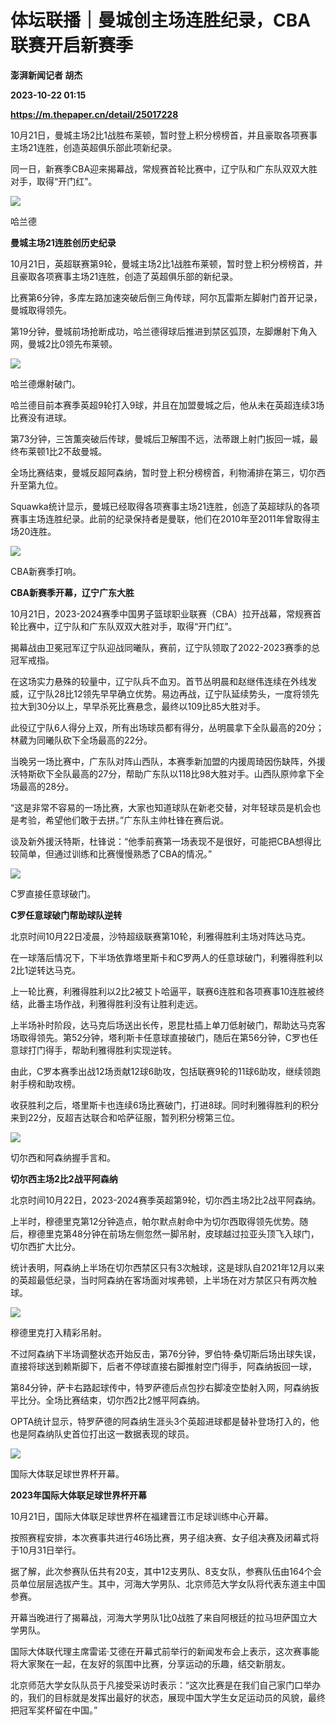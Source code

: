 # 体坛联播｜曼城创主场连胜纪录，CBA联赛开启新赛季
**澎湃新闻记者 胡杰**

**2023-10-22 01:15**

**https://m.thepaper.cn/detail/25017228**

10月21日，曼城主场2比1战胜布莱顿，暂时登上积分榜榜首，并且豪取各项赛事主场21连胜，创造英超俱乐部此项新纪录。

同一日，新赛季CBA迎来揭幕战，常规赛首轮比赛中，辽宁队和广东队双双大胜对手，取得“开门红”。

![](https://imagecloud.thepaper.cn/thepaper/image/275/139/215.jpg)

哈兰德

**曼城主场21连胜创历史纪录**

10月21日，英超联赛第9轮，曼城主场2比1战胜布莱顿，暂时登上积分榜榜首，并且豪取各项赛事主场21连胜，创造了英超俱乐部的新纪录。

比赛第6分钟，多库左路加速突破后倒三角传球，阿尔瓦雷斯左脚射门首开记录，曼城取得领先。

第19分钟，曼城前场抢断成功，哈兰德得球后推进到禁区弧顶，左脚爆射下角入网，曼城2比0领先布莱顿。

![](https://imagecloud.thepaper.cn/thepaper/image/275/139/218.gif)

哈兰德爆射破门。

哈兰德目前本赛季英超9轮打入9球，并且在加盟曼城之后，他从未在英超连续3场比赛没有进球。

第73分钟，三笘薫突破后传球，曼城后卫解围不远，法蒂跟上射门扳回一城，最终布莱顿1比2不敌曼城。

全场比赛结束，曼城反超阿森纳，暂时登上积分榜榜首，利物浦排在第三，切尔西升至第九位。

Squawka统计显示，曼城已经取得各项赛事主场21连胜，创造了英超球队的各项赛事主场连胜纪录。此前的纪录保持者是曼联，他们在2010年至2011年曾取得主场20连胜。

![](https://imagecloud.thepaper.cn/thepaper/image/275/139/222.jpg)

CBA新赛季打响。

**CBA新赛季开幕，辽宁广东大胜**

10月21日，2023-2024赛季中国男子篮球职业联赛（CBA）拉开战幕，常规赛首轮比赛中，辽宁队和广东队双双大胜对手，取得“开门红”。

揭幕战由卫冕冠军辽宁队迎战同曦队，赛前，辽宁队领取了2022-2023赛季的总冠军戒指。

在这场实力悬殊的较量中，辽宁队兵不血刃。首节丛明晨和赵继伟连续在外线发威，辽宁队28比12领先早早确立优势。易边再战，辽宁队延续势头，一度将领先拉大到30分以上，早早杀死比赛悬念，最终以109比85大胜对手。

此役辽宁队6人得分上双，所有出场球员都有得分，丛明晨拿下全队最高的20分；林葳为同曦队砍下全场最高的22分。

当晚另一场比赛中，广东队对阵山西队，本赛季新加盟的内援周琦因伤缺阵，外援沃特斯砍下全队最高的27分，帮助广东队以118比98大胜对手。山西队原帅拿下全场最高的28分。

“这是非常不容易的一场比赛，大家也知道球队在新老交替，对年轻球员是机会也是考验，希望他们敢于去拼。”广东队主帅杜锋在赛后说。

谈及新外援沃特斯，杜锋说：“他季前赛第一场表现不是很好，可能把CBA想得比较简单，但通过训练和比赛慢慢熟悉了CBA的情况。”

![](https://imagecloud.thepaper.cn/thepaper/image/275/139/216.gif)

C罗直接任意球破门。

**C罗任意球破门帮助球队逆转**

北京时间10月22日凌晨，沙特超级联赛第10轮，利雅得胜利主场对阵达马克。

在一球落后情况下，下半场依靠塔里斯卡和C罗两人的任意球破门，利雅得胜利以2比1逆转达马克。

上一轮比赛，利雅得胜利以2比2被艾卜哈逼平，联赛6连胜和各项赛事10连胜被终结，此番主场作战，利雅得胜利没有让胜利走远。

上半场补时阶段，达马克后场送出长传，恩昆杜插上单刀低射破门，帮助达马克客场取得领先。第52分钟，塔利斯卡任意球直接破门，随后在第56分钟，C罗也任意球打门得手，帮助利雅得胜利实现逆转。

由此，C罗本赛季出战12场贡献12球6助攻，包括联赛9轮的11球6助攻，继续领跑射手榜和助攻榜。

收获胜利之后，塔里斯卡也连续6场比赛破门，打进8球。同时利雅得胜利的积分来到22分，反超吉达联合和哈萨征服，暂列积分榜第三位。

![](https://imagecloud.thepaper.cn/thepaper/image/275/139/223.jpg)

切尔西和阿森纳握手言和。

**切尔西主场2比2战平阿森纳**

北京时间10月22日，2023-2024赛季英超第9轮，切尔西主场2比2战平阿森纳。

上半时，穆德里克第12分钟造点，帕尔默点射命中为切尔西取得领先优势。随后，穆德里克第48分钟在前场左侧忽然一脚吊射，皮球越过拉亚头顶飞入球门，切尔西扩大比分。

统计表明，阿森纳上半场在切尔西禁区只有3次触球，这是球队自2021年12月以来的英超最低纪录，当时阿森纳在客场面对埃弗顿，上半场在对方禁区只有两次触球。

![](https://imagecloud.thepaper.cn/thepaper/image/275/139/217.gif)

穆德里克打入精彩吊射。

不过阿森纳下半场调整状态开始反击，第76分钟，罗伯特·桑切斯后场出球失误，直接将球送到赖斯脚下，后者不停球直接右脚推射空门得手，阿森纳扳回一球，

第84分钟，萨卡右路起球传中，特罗萨德后点包抄右脚凌空垫射入网，阿森纳扳平比分。全场比赛结束，切尔西2比2憾平阿森纳。

OPTA统计显示，特罗萨德的阿森纳生涯头3个英超进球都是替补登场打入的，他也是阿森纳队史首位打出这一数据表现的球员。

![](https://imagecloud.thepaper.cn/thepaper/image/275/139/221.jpg)

国际大体联足球世界杯开幕。

**2023年国际大体联足球世界杯开幕**

10月21日，国际大体联足球世界杯在福建晋江市足球训练中心开幕。

按照赛程安排，本次赛事共进行46场比赛，男子组决赛、女子组决赛及闭幕式将于10月31日举行。

据了解，此次参赛队伍共有20支，其中12支男队、8支女队，参赛队伍由164个会员单位层层选拔产生。其中，河海大学男队、北京师范大学女队将代表东道主中国参赛。

开幕当晚进行了揭幕战，河海大学男队1比0战胜了来自阿根廷的拉马坦萨国立大学男队。

国际大体联代理主席雷诺·艾德在开幕式前举行的新闻发布会上表示，这次赛事能将大家聚在一起，在友好的氛围中比赛，分享运动的乐趣，结交新朋友。

北京师范大学女队队员于凡接受采访时表示：“这次比赛是在我们自己家门口举办的，我们的目标就是发挥出最好的状态，展现中国大学生女足运动员的风貌，最终把冠军奖杯留在中国。”
